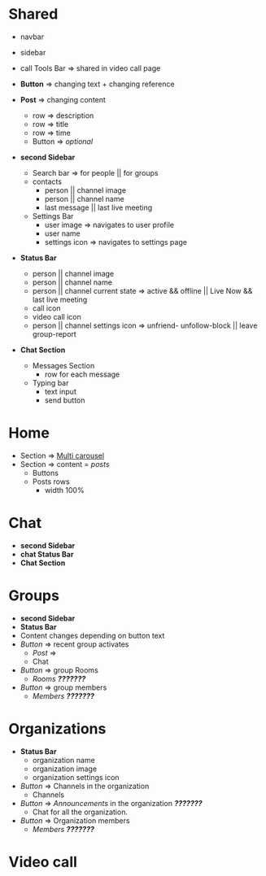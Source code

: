 # Shared 
- navbar 
- sidebar 
- call Tools Bar => shared in video call page 


- **Button** => changing text + changing reference
- **Post** => changing content 
	- row => description 
	- row => title  
	- row => time  
	- Button => *optional*
- **second Sidebar** 
	- Search bar => for people || for groups 
	- contacts 
		- person || channel image 
		- person || channel name 
		- last message || last live meeting  
	- Settings Bar 
		- user image => navigates to user profile  
		- user name 
		- settings icon => navigates to settings page
- **Status Bar** 
	- person || channel image 
	- person || channel name 
	- person || channel current state => active && offline  || Live Now && last live meeting 
	- call icon 
	- video call icon 
	- person || channel settings icon => unfriend- unfollow-block || leave group-report
- **Chat Section** 
	- Messages Section 
		- row for each message 
	- Typing bar
		- text input 
		- send button 



# Home 
- Section  => [Multi carousel](https://www.npmjs.com/package/react-multi-carousel) 
- Section => content = *posts* 
	- Buttons 
	- Posts rows  
		- width 100%

# Chat 
- **second Sidebar**
- **chat Status Bar** 
- **Chat Section** 

# Groups 
- **second Sidebar**
- **Status Bar** 
- Content changes depending on button text
- *Button* => recent group activates 
	- *Post* =>  
	- Chat
- *Button* => group Rooms 
	- *Rooms* ***???????***
- *Button* =>  group members 
	- *Members*  ***???????***


# Organizations 
- **Status Bar** 
	- organization name
	- organization image 
	- organization settings icon 
- *Button* => Channels in the organization  
	- Channels 
- *Button* => *Announcements* in the organization ***???????***
	- Chat for all the organization. 
- *Button* =>  Organization members 
	- *Members*  ***???????***



# Video call 




